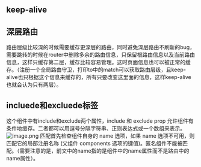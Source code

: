 ## keep-alive
## 深层路由
路由层级比较深的时候需要缓存更深层的路由，同时避免深层路由不刷新的bug，需要跳转的时候在router中删除多余的路由信息，只保留根路由信息以及当前路由信息，这样只缓存第二层，缓存比较容易管理。这时页面信息也可以被正常的缓存。（注册一个全局路由守卫，打印to中的match可以获取路由层级，且keep-alive也只根据这个信息来缓存的，所有只要改变这里面的信息，这样keep-alive也就会认为只有两层）。
## incluede和excluede标签
这个组件中有include和exclude两个属性，include 和 exclude prop 允许组件有条件地缓存。二者都可以用逗号分隔字符串、正则表达式或一个数组来表示。
![image.png](https://cdn.nlark.com/yuque/0/2022/png/12763837/1649739736972-bacbc159-85b5-403e-87d9-527c789092ae.png#averageHue=%23f7f8f7&clientId=ueee66c8e-d139-4&from=paste&id=u3b1ccaf6&originHeight=826&originWidth=1444&originalType=url&ratio=1&rotation=0&showTitle=false&size=317357&status=done&style=none&taskId=ua0377b33-3ede-49ae-bfe3-3eb7c6dc84a&title=)
匹配首先检查组件自身的 name 选项，如果 name 选项不可用，则匹配它的局部注册名称 (父组件 components 选项的键值)。匿名组件不能被匹配。（需要注意的是，前文中的name指的是组件中的name属性而不是路由中的name属性）。
